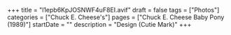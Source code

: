 +++
title = "l1epb6KpJOSNWF4uF8EI.avif"
draft = false
tags = ["Photos"]
categories = ["Chuck E. Cheese's"]
pages = ["Chuck E. Cheese Baby Pony (1989)"]
startDate = ""
description = "Design (Cutie Mark)"
+++
